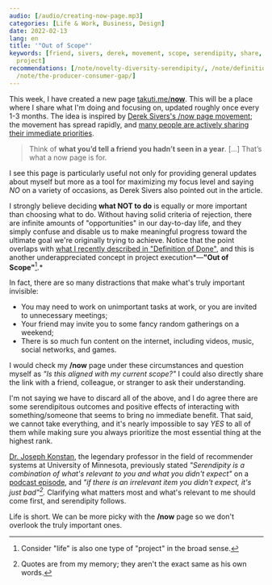 ```yaml
---
audio: [/audio/creating-now-page.mp3]
categories: [Life & Work, Business, Design]
date: 2022-02-13
lang: en
title: '"Out of Scope"'
keywords: [friend, sivers, derek, movement, scope, serendipity, share, relevant, expect,
  project]
recommendations: [/note/novelty-diversity-serendipity/, /note/definition-of-done/,
  /note/the-producer-consumer-gap/]
---
```


This week, I have created a new page [takuti.me/**now**](/now). This will be a place where I share what I'm doing and focusing on, updated roughly once every 1-3 months. The idea is inspired by [Derek Sivers's /now page movement](https://sive.rs/nowff); the movement has spread rapidly, and [many people are actively sharing their immediate priorities](https://nownownow.com/).

> Think of **what you’d tell a friend you hadn’t seen in a year**. [...] That’s what a now page is for.

I see this page is particularly useful not only for providing general updates about myself but more as a tool for maximizing my focus level and saying *NO* on a variety of occasions, as Derek Sivers also pointed out in the article.

I strongly believe deciding **what NOT to do** is equally or more important than choosing what to do. Without having solid criteria of rejection, there are infinite amounts of "opportunities" in our day-to-day life, and they simply confuse and disable us to make meaningful progress toward the ultimate goal we're originally trying to achieve. Notice that the point overlaps with [what I recently described in "Definition of Done"](/note/definition-of-done), and this is another underappreciated concept in project execution*&mdash;**"Out of Scope"**[^1].*

In fact, there are so many distractions that make what's truly important invisible:

- You may need to work on unimportant tasks at work, or you are invited to unnecessary meetings;
- Your friend may invite you to some fancy random gatherings on a weekend;
- There is so much fun content on the internet, including videos, music, social networks, and games.

I would check my **/now** page under these circumstances and question myself as *"Is this aligned with my current scope?"* I could also directly share the link with a friend, colleague, or stranger to ask their understanding.

I'm not saying we have to discard all of the above, and I do agree there are some serendipitous outcomes and positive effects of interacting with something/someone that seems to bring no immediate benefit. That said, we cannot take everything, and it's nearly impossible to say *YES* to all of them while making sure you always prioritize the most essential thing at the highest rank.

[Dr. Joseph Konstan](https://konstan.umn.edu/), the legendary professor in the field of recommender systems at University of Minnesota, previously stated *"Serendipity is a combination of what's relevant to you and what you didn't expect"* on a [podcast episode](https://dataskeptic.com/blog/episodes/2017/recommender-systems-live-from-farcon), and *"if there is an irrelevant item you didn't expect, it's just bad"[^2].* Clarifying what matters most and what's relevant to me should come first, and serendipity follows.

Life is short. We can be more picky with the **/now** page so we don't overlook the truly important ones.

[^1]: Consider "life" is also one type of "project" in the broad sense.
[^2]: Quotes are from my memory; they aren't the exact same as his own words.
